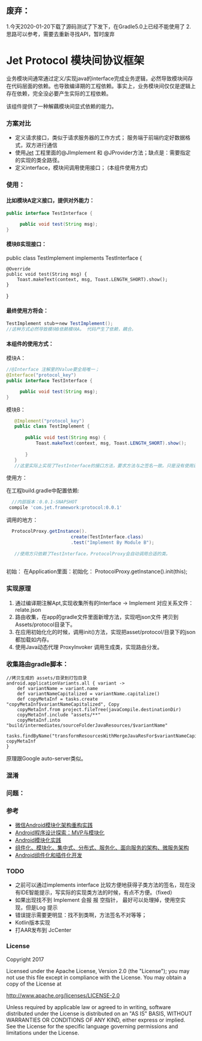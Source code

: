 ## 废弃：
1.今天2020-01-20下载了源码测试了下发下，在Gradle5.0上已经不能使用了
2.思路可以参考，需要去重新寻找API，暂时废弃

# Jet Protocol 模块间协议框架

业务模块间通常通过定义/实现java的interface完成业务逻辑，必然导致模块间存在代码层面的依赖。也导致编译期的工程依赖。事实上，业务模块间仅仅是逻辑上存在依赖，完全没必要产生实际的工程依赖。

该组件提供了一种解藕模块间显式依赖的能力。


### 方案对比
 * 定义请求接口，类似于请求服务器的工作方式； 服务端于前端约定好数据格式，双方进行通信
 * 使用[Jet](https://github.com/gybin02/Jet) 工程里面的@JImplement 和 @JProvider方法；缺点是：需要指定的实现的类全路径。
 * 定义interface，模块间调用使用接口； (本组件使用方式)
 
### 使用：

#### 比如模块A定义接口，提供对外能力：
```java
public interface TestInterface {

     public void test(String msg);
}
```
#### 模块B实现接口：
public class TestImplement implements TestInterface {

    @Override
    public void test(String msg) {
        Toast.makeText(context, msg, Toast.LENGTH_SHORT).show();
    }
}
#### 最终使用方将会：
```java
TestImplement stub＝new TestImplement();
//这种方式必然导致模块B依赖模块A。 代码产生了依赖，耦合。
```
#### 本组件的使用方式：
模块A：
```java
//@Interface 注解里的Value要全局唯一；
@Interface("protocol_key")
public interface TestInterface {

     public void test(String msg);
}
```
模块B：
```java
   @Implement("protocol_key")
   public class TestImplement {
   
       public void test(String msg) {
           Toast.makeText(context, msg, Toast.LENGTH_SHORT).show();
   
       }
   }
   //这里实际上实现了TestInterface的接口方法，要求方法与之签名一致。只是没有使用implements关键字。
 ```
使用方：

在工程build.gradle中配置依赖:
 ```groovy
   //内部版本：0.0.1-SNAPSHOT
  compile 'com.jet.framework:protocol:0.0.1'
  ```
调用的地方：
```java
  ProtocolProxy.getInstance().
                        create(TestInterface.class)
                        .test("Implement By Module B");
  
   //使用方只依赖了TestInterface，ProtocolProxy会自动调用合适的类。
                                
 ```
 初始：
 在Application里面：初始化：
         ProtocolProxy.getInstance().init(this);

### 实现原理
1. 通过编译期注解Apt,实现收集所有的Interface ->  Implement 对应关系文件：relate.json 
2. 路由收集，在app的gradle文件里面新增方法，实现吧json文件 拷贝到 Assets/protocol目录下。
3. 在应用初始化化的时候，调用init()方法，实现把asset/protocol/目录下的json都加载如内存。
3. 使用Java动态代理 ProxyInvoker 调用生成类，实现路由分发。

### 收集路由gradle脚本：
```
//拷贝生成的 assets/目录到打包目录
android.applicationVariants.all { variant ->
    def variantName = variant.name
    def variantNameCapitalized = variantName.capitalize()
    def copyMetaInf = tasks.create "copyMetaInf$variantNameCapitalized", Copy
    copyMetaInf.from project.fileTree(javaCompile.destinationDir)
    copyMetaInf.include "assets/**"
    copyMetaInf.into "build/intermediates/sourceFolderJavaResources/$variantName"
    tasks.findByName("transformResourcesWithMergeJavaResFor$variantNameCapitalized").dependsOn copyMetaInf
}
```
原理跟Google auto-server类似。

### 混淆
### 问题：

### 参考
- [微信Android模块化架构重构实践](https://mp.weixin.qq.com/s/mkhCzeoLdev5TyO6DqHEdw)
- [Android程序设计探索：MVP与模块化](http://www.jianshu.com/p/fb057953131e)
- [Android模块化实践](http://www.jianshu.com/p/e812595b5873)
- [组件化、模块化、集中式、分布式、服务化、面向服务的架构、微服务架构
](http://www.hollischuang.com/archives/1628)
- [Android组件化和插件化开发](http://dahei.me/2016/06/30/Android%E7%BB%84%E4%BB%B6%E5%8C%96%E5%92%8C%E6%8F%92%E4%BB%B6%E5%8C%96%E5%BC%80%E5%8F%91/)

### TODO
- 之前可以通过implements interface 比较方便地获得子类方法的签名，现在没有IDE智能提示，写实际的实现类方法的时候，有点不方便。（fixed）
- 如果出现找不到 Implement 会报 报 空指针， 最好可以处理掉，使用空实现，但是Log 提示
- 错误提示需要更明显：找不到类啊，方法签名不对等等；
- Kotlin版本实现
- 打AAR发布到 JcCenter

### License

Copyright 2017 

Licensed under the Apache License, Version 2.0 (the "License");
you may not use this file except in compliance with the License.
You may obtain a copy of the License at

   http://www.apache.org/licenses/LICENSE-2.0

Unless required by applicable law or agreed to in writing, software
distributed under the License is distributed on an "AS IS" BASIS,
WITHOUT WARRANTIES OR CONDITIONS OF ANY KIND, either express or implied.
See the License for the specific language governing permissions and
limitations under the License.

